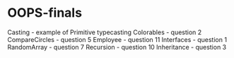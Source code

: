 # OOPS-finals
Casting - example of Primitive typecasting
Colorables - question 2
CompareCircles - question 5
Employee - question 11
Interfaces - question 1
RandomArray - question 7
Recursion - question 10
Inheritance - question 3
